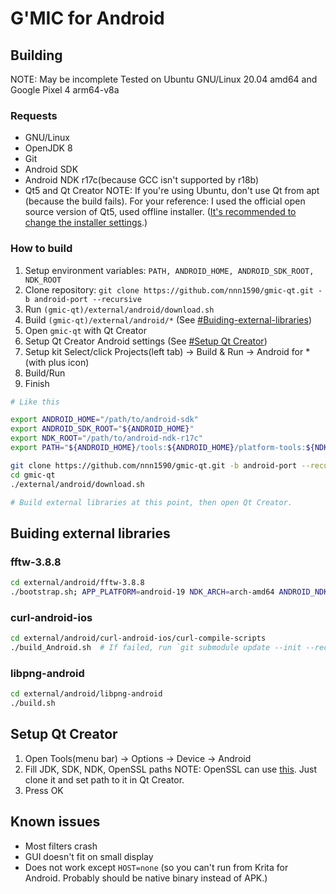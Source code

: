 # G'MIC for Android

## Building
NOTE: May be incomplete
Tested on Ubuntu GNU/Linux 20.04 amd64 and Google Pixel 4 arm64-v8a

### Requests
- GNU/Linux
- OpenJDK 8
- Git
- Android SDK
- Android NDK r17c(because GCC isn't supported by r18b)
- Qt5 and Qt Creator
  NOTE: If you're using Ubuntu, don't use Qt from apt (because the build fails).
  For your reference: I used the official open source version of Qt5, used offline installer. ([It's recommended to change the installer settings](https://superuser.com/questions/1524977/cant-skip-login-in-qt-installer).)

### How to build
1. Setup environment variables: `PATH, ANDROID_HOME, ANDROID_SDK_ROOT, NDK_ROOT`
2. Clone repository: `git clone https://github.com/nnn1590/gmic-qt.git -b android-port --recursive`
3. Run `(gmic-qt)/external/android/download.sh`
4. Build `(gmic-qt)/external/android/*`  (See [#Buiding-external-libraries](#Buiding-external-libraries))
5. Open `gmic-qt` with Qt Creator
6. Setup Qt Creator Android settings  (See [#Setup Qt Creator](#Setup-Qt-Creator))
7. Setup kit
   Select/click Projects(left tab) -> Build & Run -> Android for * (with plus icon)
8. Build/Run
9. Finish
```bash
# Like this

export ANDROID_HOME="/path/to/android-sdk"
export ANDROID_SDK_ROOT="${ANDROID_HOME}"
export NDK_ROOT="/path/to/android-ndk-r17c"
export PATH="${ANDROID_HOME}/tools:${ANDROID_HOME}/platform-tools:${NDK_ROOT}:${PATH}"

git clone https://github.com/nnn1590/gmic-qt.git -b android-port --recursive
cd gmic-qt
./external/android/download.sh

# Build external libraries at this point, then open Qt Creator.
```

## Buiding external libraries
### fftw-3.8.8
```bash
cd external/android/fftw-3.8.8
./bootstrap.sh; APP_PLATFORM=android-19 NDK_ARCH=arch-amd64 ANDROID_NDK_HOME="${NDK_ROOT}" bash jni/configure.sh  # Binaries for arm64-v8a, armeabi-v7a, x86, x86_64 seem to be built regardless of the value of ${NDK_ARCH}
```

### curl-android-ios
```bash
cd external/android/curl-android-ios/curl-compile-scripts
./build_Android.sh  # If failed, run `git submodule update --init --recursive` and retry.
```

### libpng-android
```bash
cd external/android/libpng-android
./build.sh
```

## Setup Qt Creator
1. Open Tools(menu bar) -> Options -> Device -> Android
2. Fill JDK, SDK, NDK, OpenSSL paths
   NOTE: OpenSSL can use [this](https://github.com/KDAB/android_openssl). Just clone it and set path to it in Qt Creator.
3. Press OK

## Known issues
- Most filters crash
- GUI doesn't fit on small display
- Does not work except `HOST=none` (so you can't run from Krita for Android. Probably should be native binary instead of APK.)
